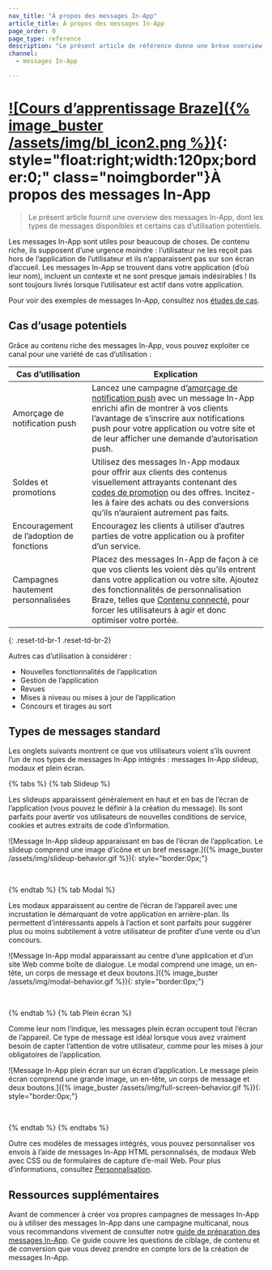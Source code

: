 ```yaml
---
nav_title: "À propos des messages In-App"
article_title: À propos des messages In-App
page_order: 0
page_type: reference
description: "Le présent article de référence donne une brève overview des messages In-App."
channel:
  - messages In-App

---
```


# [![Cours d’apprentissage Braze]({% image_buster /assets/img/bl_icon2.png %})](https://learning.braze.com/messaging-channels-in-app-in-browser){: style="float:right;width:120px;border:0;" class="noimgborder"}À propos des messages In-App

> Le présent article fournit une overview des messages In-App, dont les types de messages disponibles et certains cas d’utilisation potentiels.

Les messages In-App sont utiles pour beaucoup de choses. De contenu riche, ils supposent d’une urgence moindre : l’utilisateur ne les reçoit pas hors de l’application de l’utilisateur et ils n’apparaissent pas sur son écran d’accueil. Les messages In-App se trouvent dans votre application (d’où leur nom), incluent un contexte et ne sont presque jamais indésirables ! Ils sont toujours livrés lorsque l’utilisateur est actif dans votre application.

Pour voir des exemples de messages In-App, consultez nos [études de cas][1].

## Cas d’usage potentiels

Grâce au contenu riche des messages In-App, vous pouvez exploiter ce canal pour une variété de cas d’utilisation :

| Cas d’utilisation | Explication |
| --- | --- |
| Amorçage de notification push | Lancez une campagne d’[amorçage de notification push][2] avec un message In-App enrichi afin de montrer à vos clients l’avantage de s’inscrire aux notifications push pour votre application ou votre site et de leur afficher une demande d’autorisation push.
| Soldes et promotions | Utilisez des messages In-App modaux pour offrir aux clients des contenus visuellement attrayants contenant des [codes de promotion][6] ou des offres. Incitez-les à faire des achats ou des conversions qu’ils n’auraient autrement pas faits. |
| Encouragement de l’adoption de fonctions | Encouragez les clients à utiliser d’autres parties de votre application ou à profiter d’un service. |
| Campagnes hautement personnalisées | Placez des messages In-App de façon à ce que vos clients les voient dès qu’ils entrent dans votre application ou votre site. Ajoutez des fonctionnalités de personnalisation Braze, telles que [Contenu connecté][3], pour forcer les utilisateurs à agir et donc optimiser votre portée.
{: .reset-td-br-1 .reset-td-br-2}

Autres cas d’utilisation à considérer :

- Nouvelles fonctionnalités de l’application
- Gestion de l’application
- Revues
- Mises à niveau ou mises à jour de l’application
- Concours et tirages au sort

## Types de messages standard

Les onglets suivants montrent ce que vos utilisateurs voient s’ils ouvrent l’un de nos types de messages In-App intégrés : messages In-App slideup, modaux et plein écran.

{% tabs %}
{% tab Slideup %}

Les slideups apparaissent généralement en haut et en bas de l’écran de l’application (vous pouvez le définir à la création du message). Ils sont parfaits pour avertir vos utilisateurs de nouvelles conditions de service, cookies et autres extraits de code d’information.

![Message In-App slideup apparaissant en bas de l’écran de l’application. Le slideup comprend une image d’icône et un bref message.]({% image_buster /assets/img/slideup-behavior.gif %}){: style="border:0px;"}

<br>

{% endtab %}
{% tab Modal %}

Les modaux apparaissent au centre de l’écran de l’appareil avec une incrustation le démarquant de votre application en arrière-plan. Ils permettent d’intéressants appels à l’action et sont parfaits pour suggérer plus ou moins subtilement à votre utilisateur de profiter d’une vente ou d’un concours.

![Message In-App modal apparaissant au centre d’une application et d’un site Web comme boîte de dialogue. Le modal comprend une image, un en-tête, un corps de message et deux boutons.]({% image_buster /assets/img/modal-behavior.gif %}){: style="border:0px;"}

<br>

{% endtab %}
{% tab Plein écran %}

Comme leur nom l’indique, les messages plein écran occupent tout l’écran de l’appareil. Ce type de message est idéal lorsque vous avez vraiment besoin de capter l’attention de votre utilisateur, comme pour les mises à jour obligatoires de l’application.

![Message In-App plein écran sur un écran d’application. Le message plein écran comprend une grande image, un en-tête, un corps de message et deux boutons.]({% image_buster /assets/img/full-screen-behavior.gif %}){: style="border:0px;"}

<br>

{% endtab %}
{% endtabs %}

Outre ces modèles de messages intégrés, vous pouvez personnaliser vos envois à l’aide de messages In-App HTML personnalisés, de modaux Web avec CSS ou de formulaires de capture d’e-mail Web. Pour plus d’informations, consultez [Personnalisation][4].

## Ressources supplémentaires

Avant de commencer à créer vos propres campagnes de messages In-App ou à utiliser des messages In-App dans une campagne multicanal, nous vous recommandons vivement de consulter notre [guide de préparation des messages In-App][5]. Ce guide couvre les questions de ciblage, de contenu et de conversion que vous devez prendre en compte lors de la création de messages In-App.


[1]: https://www.braze.com/customers
[2]: {{site.baseurl}}/user_guide/message_building_by_channel/push/best_practices/creating_custom_opt-in_prompts/
[3]: {{site.baseurl}}/user_guide/personalization_and_dynamic_content/connected_content/
[4]: {{site.baseurl}}/user_guide/message_building_by_channel/in-app_messages/customize/
[5]: {{site.baseurl}}/user_guide/message_building_by_channel/in-app_messages/best_practices/prep_guide/
[6]: {{site.baseurl}}/user_guide/personalization_and_dynamic_content/promotion_codes/